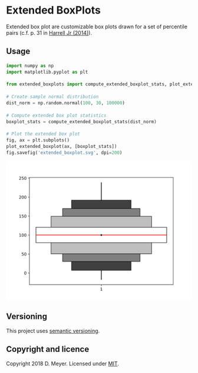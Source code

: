 # Extended BoxPlots

Extended box plot are customizable box plots drawn for a set of percentile pairs (c.f. p. 31 in [Harrell Jr (2014)][1]).


## Usage

```py
import numpy as np
import matplotlib.pyplot as plt

from extended_boxplots import compute_extended_boxplot_stats, plot_extended_boxplot

# Create sample normal distribution
dist_norm = np.random.normal(100, 30, 100000)

# Compute extended box plot statistics
boxplot_stats = compute_extended_boxplot_stats(dist_norm)

# Plot the extended box plot
fig, ax = plt.subplots()
plot_extended_boxplot(ax, [boxplot_stats])
fig.savefig('extended_boxplot.svg', dpi=200)
```

![Example extended box plot](https://raw.githubusercontent.com/dmey/extended-boxplots/master/images/extended_boxplot.svg)

## Versioning

This project uses [semantic versioning](https://semver.org/).


## Copyright and licence

Copyright 2018 D. Meyer. Licensed under [MIT](LICENSE.txt).


[1]: http://biostat.mc.vanderbilt.edu/wiki/pub/Main/StatGraphCourse/graphscourse.pdf
